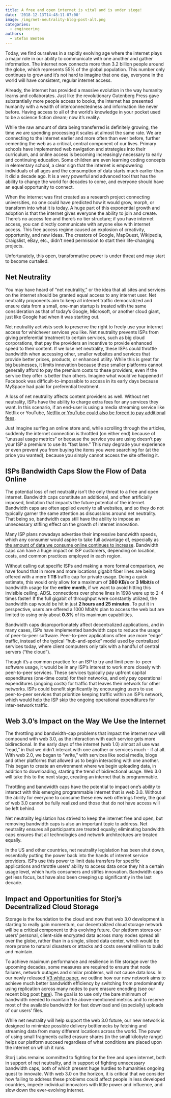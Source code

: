 ```yaml
---
title: A free and open internet is vital and is under siege!
date: '2018-12-13T14:48:11-07:00'
image: /img/net-neutrality-blog-post-alt.png
categories:
  - engineering
authors:
  - Stefan Benten
---
```

Today, we find ourselves in a rapidly evolving age where the internet plays a major role in our ability to communicate with one another and gather information. The internet now connects more than 3.2 billion people around the globe, which represents 55% of the global population. This number only continues to grow and it’s not hard to imagine that one day, everyone in the world will have consistent, regular internet access. 

Already, the internet has provided a massive evolution in the way humanity learns and collaborates. Just like the revolutionary Gutenberg Press gave substantially more people access to books, the internet has presented humanity with a wealth of interconnectedness and information like never before. Having access to all of the world’s knowledge in your pocket used to be a science fiction dream; now it’s reality.

While the raw amount of data being transferred is definitely growing, the time we are spending processing it scales at almost the same rate. We are connecting to the internet earlier and more often than ever before, further cementing the web as a critical, central component of our lives. Primary schools have implemented web navigation and strategies into their curriculum, and online access is becoming increasingly necessary to early and continuing education. Some children are even learning coding concepts in elementary school, a clear sign that the internet is empowering individuals of all ages and the consumption of data starts much earlier than it did a decade ago. It is a very powerful and advanced tool that has the ability to change the world for decades to come, and everyone should have an equal opportunity to connect.

When the internet was first created as a research project connecting universities, no one could have predicted how it would grow, morph, or transform into what it is today. A huge part of this exponential growth and adoption is that the internet gives everyone the ability to join and create. There’s no access fee and there’s no tier structure; if you have internet access, you can directly communicate with anyone else with internet access. This free access regime caused an explosion of creativity, opportunity, and new ideas. The creators of Google, MapQuest, Wikipedia, Craigslist, eBay, etc., didn’t need permission to start their life-changing projects.

Unfortunately, this open, transformative power is under threat and may start to become curtailed.

## Net Neutrality

You may have heard of “net neutrality,” or the idea that all sites and services on the internet should be granted equal access to any internet user. Net neutrality proponents aim to keep all internet traffic democratized and ensure data from a small, one-man startup is treated with the same consideration as that of today’s Google, Microsoft, or another cloud giant, just like Google had when it was starting out.

Net neutrality activists seek to preserve the right to freely use your internet access for whichever services you like. Net neutrality prevents ISPs from giving preferential treatment to certain services, such as big cloud corporations, that pay the providers an incentive to provide enhanced speed to their content. If we lose net neutrality, these ISPs could throttle bandwidth when accessing other, smaller websites and services that provide better prices, products, or enhanced utility. While this is great for big businesses, it limits innovation because these smaller platforms cannot generally afford to pay the premium costs to these providers, even if the service they offer is better than others. Imagine what would’ve happened if Facebook was difficult-to-impossible to access in its early days because MySpace had paid for preferential treatment. 

A loss of net neutrality affects content providers as well. Without net neutrality, ISPs have the ability to charge extra fees for any services they want. In this scenario, if an end-user is using a media streaming service like Netflix or YouTube, [Netflix or YouTube could also be forced to pay additional fees](https://arstechnica.com/information-technology/2014/04/after-netflix-pays-comcast-speeds-improve-65/). 

Just imagine surfing an online store and, while scrolling through the articles, suddenly the internet connection is throttled (on either end) because of “unusual usage metrics” or because the service you are using doesn’t pay your ISP a premium to use its “fast lane.” This may degrade your experience or even prevent you from buying the items you were searching for (at the price you wanted), because you simply cannot access the site offering it. 

## ISPs Bandwidth Caps Slow the Flow of Data Online

The potential loss of net neutrality isn’t the only threat to a free and open internet. Bandwidth caps constitute an additional, and often artificially imposed, limitation that impacts the future potential of the internet. Bandwidth caps are often applied evenly to all websites, and so they do not typically garner the same attention as discussions around net neutrality. That being so, bandwidth caps still have the ability to impose an unnecessary stifling effect on the growth of internet innovation.

Many ISP plans nowadays advertise their impressive bandwidth speeds, which any consumer would aspire to take full advantage of, especially as [the amount of data we consume online continues to increase](https://www.internetworldstats.com/stats.htm). Bandwidth caps can have a huge impact on ISP customers, depending on location, costs, and common practices employed in each region. 

Without calling out specific ISPs and making a more formal comparison, we have found that in more and more locations gigabit fiber lines are being offered with a mere **1 TB** traffic cap for private usage. Doing a quick estimate, this would only allow for a maximum of **380 KB/s** or **3 Mbit/s** of bandwidth usage for the **entire month**, if we want to avoid hitting this invisible ceiling. ADSL connections over phone lines in 1998 were up to 2-4 times faster! If the full gigabit of throughput were constantly utilized, the bandwidth cap would be hit in just **2 hours and 25 minutes**. To put it in perspective, users are offered a 1000 Mbit/s plan to access the web but are limited to using only about **0.3%** of its maximum capabilities. 

Bandwidth caps disproportionately affect decentralized applications, and in many cases, ISPs have implemented bandwidth caps to reduce the usage of peer-to-peer software. Peer-to-peer applications often use more “edge” traffic, instead of the typical “hub-and-spoke” model used by centralized services today, where client computers only talk with a handful of central servers (“the cloud”).

Though it’s a common practice for an ISP to try and limit peer-to-peer software usage, it would be in any ISP’s interest to work more closely with peer-to-peer services. These services typically pay upfront capital expenditures (one-time costs) for their networks, and only pay operational expenditures (ongoing costs) for traffic that leaves their network for other networks. ISPs could benefit significantly by encouraging users to use peer-to-peer services that prioritize keeping traffic within an ISP’s network, which would help the ISP skip the ongoing operational expenditures for inter-network traffic.

## Web 3.0’s Impact on the Way We Use the Internet

The throttling and bandwidth-cap problems that impact the internet now will compound with web 3.0, as the interaction with each service gets more bidirectional. In the early days of the internet (web 1.0) almost all use was “read,” in that we didn’t interact with one another or services much - if at all. With web 2.0, we began to “write,” with services like social media, blogs and other platforms that allowed us to begin interacting with one another. This began to create an environment where we begin uploading data, in addition to downloading, starting the trend of bidirectional usage. Web 3.0 will take this to the next stage, creating an internet that is programmable. 

Throttling and bandwidth caps have the potential to impact one’s ability to interact with this emerging programmable internet that is web 3.0. Without the ability for everyone to consume these new web offerings freely, the goal of web 3.0 cannot be fully realized and those that do not have access will be left behind. 

Net neutrality legislation has strived to keep the internet free and open, but removing bandwidth caps is also an important topic to address. Net neutrality ensures all participants are treated equally; eliminating bandwidth caps ensures that all technologies and network architectures are treated equally. 

In the US and other countries, net neutrality legislation has been shut down, essentially putting the power back into the hands of internet service providers. ISPs use this power to limit data transfers for specific applications and throttle users’ ability to access data once they hit a certain usage level, which hurts consumers and stifles innovation. Bandwidth caps get less focus, but have also been creeping up significantly in the last decade.

## Impact and Opportunities for Storj’s Decentralized Cloud Storage

Storage is the foundation to the cloud and now that web 3.0 development is starting to really gain momentum, our decentralized cloud storage network will be a critical component to this evolving future. Our platform stores our users’ personal, client-side encrypted data across many nodes spread all over the globe, rather than in a single, siloed data center, which would be more prone to natural disasters or attacks and costs several million to build and maintain. 

To achieve maximum performance and resilience in file storage over the upcoming decades, some measures are required to ensure that node failures, network outages and similar problems, will not cause data loss. In our newly released [V3 white paper](https://storj.io/white-paper), we outline how our new network aims to achieve much better bandwidth efficiency by switching from predominantly using replication across many nodes to pure erasure encoding (see our recent blog post [here](https://storj.io/blog/2018/11/replication-is-bad-for-decentralized-storage-part-1-erasure-codes-for-fun-and-profit/)). The goal is to use only the bare minimum of bandwidth needed to maintain the above-mentioned metrics and to reserve most of the available bandwidth for fast download and (especially) uploads of our users’ files.

While net neutrality will help support the web 3.0 future, our new network is designed to minimize possible delivery bottlenecks by fetching and streaming data from many different locations across the world. The power of using small fragments called erasure shares (in the small kilobyte range) helps our platform succeed regardless of what conditions are placed upon the internet on which it runs.

Storj Labs remains committed to fighting for the free and open internet, both in support of net neutrality, and in support of fighting unnecessary bandwidth caps, both of which present huge hurdles to humanities ongoing quest to innovate. With web 3.0 on the horizon, it is critical that we consider how failing to address these problems could affect people in less developed countries, impede individual innovators with little power and influence, and slow down the ever-evolving internet.
